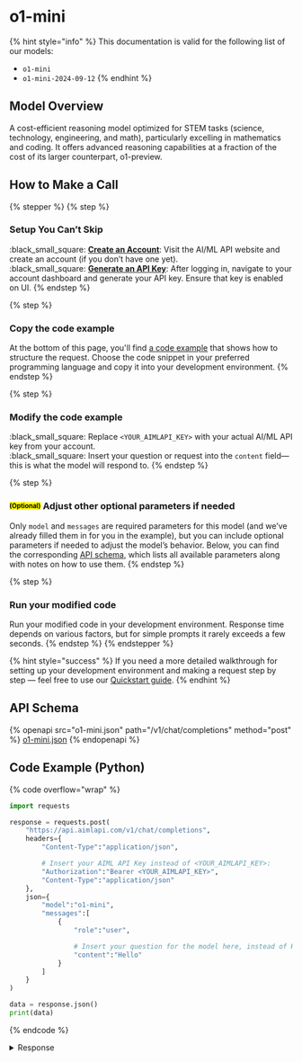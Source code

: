 # o1-mini

{% hint style="info" %}
This documentation is valid for the following list of our models:

* `o1-mini`
* `o1-mini-2024-09-12`
{% endhint %}

## Model Overview

A cost-efficient reasoning model optimized for STEM tasks (science, technology, engineering, and math), particularly excelling in mathematics and coding. It offers advanced reasoning capabilities at a fraction of the cost of its larger counterpart, o1-preview.

## How to Make a Call

{% stepper %}
{% step %}
### Setup You Can’t Skip&#x20;

:black\_small\_square:  [**Create an Account**](https://aimlapi.com/app/sign-up): Visit the AI/ML API website and create an account (if you don’t have one yet).\
:black\_small\_square:  [**Generate an API Key**](https://aimlapi.com/app/keys): After logging in, navigate to your account dashboard and generate your API key. Ensure that key is enabled on UI.
{% endstep %}

{% step %}
### Copy the code example

At the bottom of this page, you'll find [a code example](o1-mini.md#code-example-python) that shows how to structure the request. Choose the code snippet in your preferred programming language and copy it into your development environment.
{% endstep %}

{% step %}
### Modify the code example

:black\_small\_square:  Replace `<YOUR_AIMLAPI_KEY>` with your actual AI/ML API key from your account.\
:black\_small\_square:  Insert your question or request into the `content` field—this is what the model will respond to.
{% endstep %}

{% step %}
### <sup><sub><mark style="background-color:yellow;">(Optional)<mark style="background-color:yellow;"><sub></sup> Adjust other optional parameters if needed

Only `model` and `messages` are required parameters for this model (and we’ve already filled them in for you in the example), but you can include optional parameters if needed to adjust the model’s behavior. Below, you can find the corresponding [API schema](o1-mini.md#api-schema), which lists all available parameters along with notes on how to use them.
{% endstep %}

{% step %}
### Run your modified code

Run your modified code in your development environment. Response time depends on various factors, but for simple prompts it rarely exceeds a few seconds.
{% endstep %}
{% endstepper %}

{% hint style="success" %}
If you need a more detailed walkthrough for setting up your development environment and making a request step by step — feel free to use our [Quickstart guide](../../../quickstart/setting-up.md).
{% endhint %}

## API Schema

{% openapi src="o1-mini.json" path="/v1/chat/completions" method="post" %}
[o1-mini.json](o1-mini.json)
{% endopenapi %}

## Code Example (Python)

{% code overflow="wrap" %}
```python
import requests

response = requests.post(
    "https://api.aimlapi.com/v1/chat/completions",
    headers={
        "Content-Type":"application/json", 

        # Insert your AIML API Key instead of <YOUR_AIMLAPI_KEY>:
        "Authorization":"Bearer <YOUR_AIMLAPI_KEY>",
        "Content-Type":"application/json"
    },
    json={
        "model":"o1-mini",
        "messages":[
            {
                "role":"user",

                # Insert your question for the model here, instead of Hello:
                "content":"Hello"
            }
        ]
    }
)

data = response.json()
print(data)
```
{% endcode %}

<details>

<summary>Response</summary>

{% code overflow="wrap" %}
```json5
{'id': 'chatcmpl-BKKnquKIY17xB6bAmtOLHdcyaGX8t', 'object': 'chat.completion', 'choices': [{'index': 0, 'finish_reason': 'stop', 'message': {'role': 'assistant', 'content': 'Hello! 😊 How can I help you today?', 'refusal': None, 'annotations': []}}], 'created': 1744186226, 'model': 'o1-mini-2024-09-12', 'usage': {'prompt_tokens': 57, 'completion_tokens': 2167, 'total_tokens': 2224, 'prompt_tokens_details': {'cached_tokens': 0, 'audio_tokens': 0}, 'completion_tokens_details': {'reasoning_tokens': 64, 'audio_tokens': 0, 'accepted_prediction_tokens': 0, 'rejected_prediction_tokens': 0}}, 'system_fingerprint': 'fp_e8044cf94c'}

```
{% endcode %}

</details>
